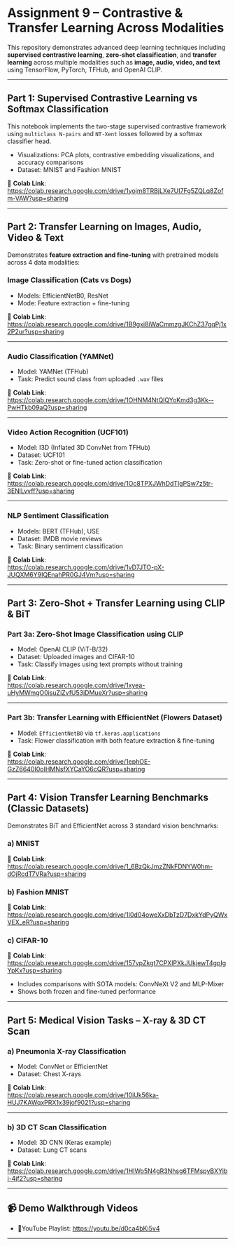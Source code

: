 # Assignment 9 – Contrastive & Transfer Learning Across Modalities  
This repository demonstrates advanced deep learning techniques including **supervised contrastive learning**, **zero-shot classification**, and **transfer learning** across multiple modalities such as **image, audio, video, and text** using TensorFlow, PyTorch, TFHub, and OpenAI CLIP.

---

## Part 1: Supervised Contrastive Learning vs Softmax Classification

This notebook implements the two-stage supervised contrastive framework using `multiclass N-pairs` and `NT-Xent` losses followed by a softmax classifier head.

- Visualizations: PCA plots, contrastive embedding visualizations, and accuracy comparisons
- Dataset: MNIST and Fashion MNIST

🔗 **Colab Link**:  
https://colab.research.google.com/drive/1yojm8TRBjLXe7UI7Fg5ZQLq8Zofm-VAW?usp=sharing

---

## Part 2: Transfer Learning on Images, Audio, Video & Text

Demonstrates **feature extraction and fine-tuning** with pretrained models across 4 data modalities:

### Image Classification (Cats vs Dogs)

- Models: EfficientNetB0, ResNet
- Mode: Feature extraction + fine-tuning

🔗 **Colab Link**:  
https://colab.research.google.com/drive/1B9gxi8iWaCmmzgJKChZ37gqPj1x2P2ur?usp=sharing

---

### Audio Classification (YAMNet)

- Model: YAMNet (TFHub)
- Task: Predict sound class from uploaded `.wav` files

🔗 **Colab Link**:  
https://colab.research.google.com/drive/1OHNM4NtQlQYoKmd3g3Kk--PwHTkb09aQ?usp=sharing

---

### Video Action Recognition (UCF101)

- Model: I3D (Inflated 3D ConvNet from TFHub)
- Dataset: UCF101
- Task: Zero-shot or fine-tuned action classification

🔗 **Colab Link**:  
https://colab.research.google.com/drive/1Oc8TPXJWhDdTlgPSw7z5tr-3ENlLvvff?usp=sharing

---

###  NLP Sentiment Classification

- Models: BERT (TFHub), USE
- Dataset: IMDB movie reviews
- Task: Binary sentiment classification

🔗 **Colab Link**:  
https://colab.research.google.com/drive/1vD7JTO-pX-JUQXM6Y9IQEnahPR0GJ4Vm?usp=sharing

---

##  Part 3: Zero-Shot + Transfer Learning using CLIP & BiT

###  Part 3a: Zero-Shot Image Classification using CLIP

- Model: OpenAI CLIP (ViT-B/32)
- Dataset: Uploaded images and CIFAR-10
- Task: Classify images using text prompts without training

🔗 **Colab Link**:  
https://colab.research.google.com/drive/1xyea-uHyMWmgO0isuZiZvfU53jDMueXr?usp=sharing

---

###  Part 3b: Transfer Learning with EfficientNet (Flowers Dataset)

- Model: `EfficientNetB0` via `tf.keras.applications`
- Task: Flower classification with both feature extraction & fine-tuning

🔗 **Colab Link**:  
https://colab.research.google.com/drive/1ephOE-GzZ6640I0oIHMNsfXYCaYO6cQR?usp=sharing

---

##  Part 4: Vision Transfer Learning Benchmarks (Classic Datasets)

Demonstrates BiT and EfficientNet across 3 standard vision benchmarks:

### a) MNIST  

🔗 **Colab Link**:  
https://colab.research.google.com/drive/1_6BzQkJmzZNkFDNYW0hm-dOjRcdT7VRa?usp=sharing


### b) Fashion MNIST  

🔗 **Colab Link**:  
https://colab.research.google.com/drive/1I0d04oweXxDbTzD7DxkYdPyQWxVEX_eR?usp=sharing

### c) CIFAR-10  

🔗 **Colab Link**:  
https://colab.research.google.com/drive/157vpZkgt7CPXlPXkJUkjewT4gpIgYpKx?usp=sharing

- Includes comparisons with SOTA models: ConvNeXt V2 and MLP-Mixer
- Shows both frozen and fine-tuned performance


---

##  Part 5: Medical Vision Tasks – X-ray & 3D CT Scan

### a) Pneumonia X-ray Classification

- Model: ConvNet or EfficientNet
- Dataset: Chest X-rays

🔗 **Colab Link**:  
https://colab.research.google.com/drive/10iUk56ka-HUJ7KAWqxPRX1x39jof9021?usp=sharing

---

### b) 3D CT Scan Classification

- Model: 3D CNN (Keras example)
- Dataset: Lung CT scans

🔗 **Colab Link**:  
https://colab.research.google.com/drive/1HIWo5N4gR3Nhsg6TFMspyBXYibi-4jf2?usp=sharing

---

## 📹 Demo Walkthrough Videos

- 🎥YouTube Playlist: https://youtu.be/d0ca4bKi5v4

---

